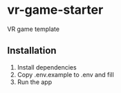 # vr-game-starter

VR game template


## Installation

1. Install dependencies
2. Copy .env.example to .env and fill
3. Run the app
